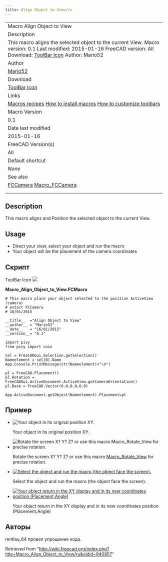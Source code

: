 ```yaml
---
title: Align Object to View/ru
---
```


|                                                                                                                                                                                                                                                   |
| ------------------------------------------------------------------------------------------------------------------------------------------------------------------------------------------------------------------------------------------------- |
| Macro Align Object to View                                                                                                                                                                                                                        |
| Description                                                                                                                                                                                                                                       |
| This macro aligns the selected object to the current View. Macro version: 0.1 Last modified: 2015-01-16 FreeCAD version: All Download: [ToolBar Icon](https://www.freecadweb.org/wiki/images/f/f4/Macro_Align_Object_to_View.png) Author: Mario52 |
| Author                                                                                                                                                                                                                                            |
| [Mario52](/User:Mario52 "User:Mario52")                                                                                                                                                                                                           |
| Download                                                                                                                                                                                                                                          |
| [ToolBar Icon](https://www.freecadweb.org/wiki/images/f/f4/Macro_Align_Object_to_View.png)                                                                                                                                                        |
| Links                                                                                                                                                                                                                                             |
| [Macros recipes](/Macros_recipes "Macros recipes") [How to install macros](/How_to_install_macros "How to install macros") [How to customize toolbars](/Customize_Toolbars "Customize Toolbars")                                                  |
| Macro Version                                                                                                                                                                                                                                     |
| 0.1                                                                                                                                                                                                                                               |
| Date last modified                                                                                                                                                                                                                                |
| 2015-01-16                                                                                                                                                                                                                                        |
| FreeCAD Version(s)                                                                                                                                                                                                                                |
| All                                                                                                                                                                                                                                               |
| Default shortcut                                                                                                                                                                                                                                  |
| _None_                                                                                                                                                                                                                                            |
| See also                                                                                                                                                                                                                                          |
| [FCCamera](/File:FCCamera_00.png "FCCamera") [Macro_FCCamera](/Macro_FCCamera "Macro FCCamera")                                                                                                                                                   |
|                                                                                                                                                                                                                                                   |
|                                                                                                                                                                                                                                                   |

## Description

This macro aligns and Position the selected object to the current View.

## Usage

- Direct your view, select your object and run the macro
- Your object will be the placement of the camera coordinates

## Скрипт

ToolBar Icon ![](/images/Macro_Align_Object_to_View.png)

**Macro_Align_Object_to_View.FCMacro**

```
# This macro place your object selected to the position ActiveView (camera)
# extact FCCamera
# 16/01/2015

__title__  ="Align Object to View"
__author__ = "Mario52"
__date__   = "16/01/2015"
__version__= "0.1"

import pivy
from pivy import coin

sel = FreeCADGui.Selection.getSelection()
Nameelement = sel[0].Name
App.Console.PrintMessage(str(Nameelement)+"\n")

pl = FreeCAD.Placement()
pl.Rotation = FreeCADGui.ActiveDocument.ActiveView.getCameraOrientation()
pl.Base = FreeCAD.Vector(0.0,0.0,0.0)

App.ActiveDocument.getObject(Nameelement).Placement=pl
```

## Пример

- ![Your object in its original position XY.](/images/Macro_Align_Object_to_View_01.png)

  Your object in its original position XY.

- ![Rotate the screen X? Y? Z? or use this macro Macro_Rotate_View for precise rotation.](/images/Macro_Align_Object_to_View_02.png)

  Rotate the screen X? Y? Z? or use this macro [Macro_Rotate_View](/Macro_Rotate_View "Macro Rotate View") for precise rotation.

- [![Select the object and run the macro (the object face the screen).](/images/Macro_Align_Object_to_View_03.png)](/File:Macro_Align_Object_to_View_03.png  "Select the object and run the macro (the object face the screen).")

  Select the object and run the macro (the object face the screen).

- [![Your object return in the XY display and in its new coordinates position (Placement,Angle)](/images/Macro_Align_Object_to_View_04.png)](/File:Macro_Align_Object_to_View_04.png  "Your object return in the XY display and in its new coordinates position (Placement,Angle)")

  Your object return in the XY display and in its new coordinates position (Placement,Angle)

## Авторы

rentlau_64 провел упрощение кода.

Retrieved from "<http://wiki.freecad.org/index.php?title=Macro_Align_Object_to_View/ru&oldid=940857>"

